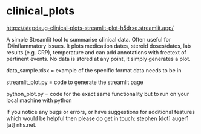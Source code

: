 # clinical_plots
https://stepdaug-clinical-plots-streamlit-plot-h5drxe.streamlit.app/

A simple Streamlit tool to summarise clinical data. Often useful for ID/inflammatory issues. It plots medication dates, steroid doses/dates, lab results (e.g. CRP), temperature and can add annotations with freetext of pertinent events. No data is stored at any point, it simply generates a plot.

data_sample.xlsx = example of the specific format data needs to be in

streamlit_plot.py = code to generate the streamlit page

python_plot.py = code for the exact same functionality but to run on your local machine with python

If you notice any bugs or errors, or have suggestions for additional features which would be helpful then please do get in touch: stephen [dot] auger1 [at] nhs.net.
